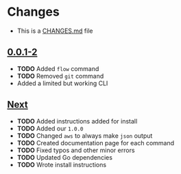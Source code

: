 # Changes
- This is a [CHANGES.md](https://go.s3d.club/changes/) file

## [0.0.1-2](https://go.s3d.club/s3d-cli/work/0.0.1)
- **TODO** Added `flow` command
- **TODO** Removed `git` command
- Added a limited but working CLI

## [Next](https://go.s3d.club/s3d-cli/next)
- **TODO** Added instructions added for install
- **TODO** Added our `1.0.0`
- **TODO** Changed `aws` to always make `json` output
- **TODO** Created documentation page for each command
- **TODO** Fixed typos and other minor errors
- **TODO** Updated Go dependencies
- **TODO** Wrote install instructions
